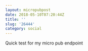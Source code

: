 ```yaml
---
layout: micropubpost
date: 2018-05-10T07:20:44Z
title: ''
slug: '26444'
category: social
---
```

Quick test for my micro pub endpoint
